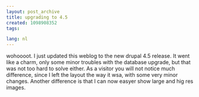 ```yaml
---
layout: post_archive
title: upgrading to 4.5
created: 1098908352
tags:

lang: nl
---
```

wohoooot. I just updated this weblog to the new drupal 4.5 release. It went like a charm, only some minor troubles with the database upgrade, but that was not too hard to solve either. As a visitor you will not notice much difference, since I left the layout the way it wsa, with some very minor changes. Another difference is that I can now easyer show large and hig res images. 
